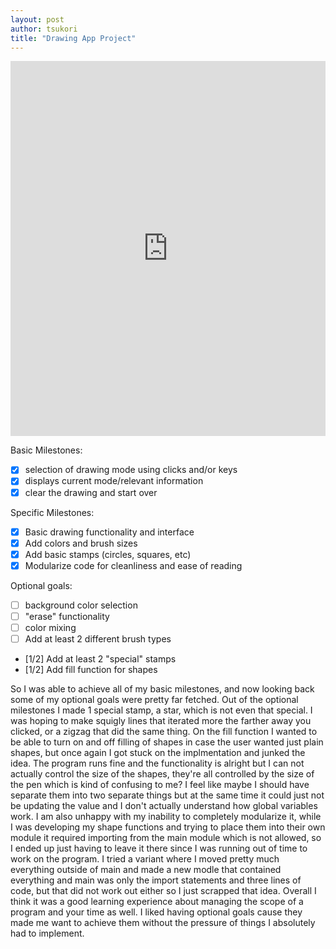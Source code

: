 ```yaml
---
layout: post
author: tsukori
title: "Drawing App Project"
---
```


<iframe src="https://trinket.io/embed/python/abbcb9c1b2" width="100%" height="600" frameborder="0" marginwidth="0" marginheight="0" allowfullscreen></iframe>

Basic Milestones:

- [x] selection of drawing mode using clicks and/or keys
- [x] displays current mode/relevant information
- [x] clear the drawing and start over

Specific Milestones:

- [x] Basic drawing functionality and interface
- [x] Add colors and brush sizes
- [x] Add basic stamps (circles, squares, etc)
- [x] Modularize code for cleanliness and ease of reading

Optional goals:

- [ ] background color selection
- [ ] "erase" functionality
- [ ] color mixing 
- [ ] Add at least 2 different brush types
- [1/2] Add at least 2 "special" stamps 
- [1/2] Add fill function for shapes

So I was able to achieve all of my basic milestones, and now looking back some of my optional goals were pretty far fetched. Out of the optional milestones I made 1 special stamp, a star, which is not even that special. I was hoping to make squigly lines that iterated more the farther away you clicked, or a zigzag that did the same thing. On the fill function I wanted to be able to turn on and off filling of shapes in case the user wanted just plain shapes, but once again I got stuck on the implmentation and junked the idea. 
The program runs fine and the functionality is alright but I can not actually control the size of the shapes, they're all controlled by the size of the pen which is kind of confusing to me? I feel like maybe I should have separate them into two separate things but at the same time it could just not be updating the value and I don't actually understand how global variables work. 
I am also unhappy with my inability to completely modularize it, while I was developing my shape functions and trying to place them into their own module it required importing from the main module which is not allowed, so I ended up just having to leave it there since I was running out of time to work on the program. I tried a variant where I moved pretty much everything outside of main and made a new modle that contained everything and main was only the import statements and three lines of code, but that did not work out either so I just scrapped that idea.
Overall I think it was a good learning experience about managing the scope of a program and your time as well. I liked having optional goals cause they made me want to achieve them without the pressure of things I absolutely had to implement. 
